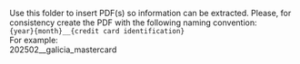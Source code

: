 Use this folder to insert PDF(s) so information can be extracted. Please, for consistency create the PDF with the following naming convention: <br />
```{year}{month}__{credit card identification}``` <br />
For example: <br />
202502__galicia_mastercard